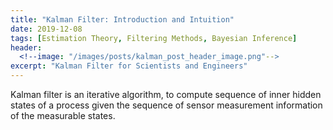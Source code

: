 ```yaml
---
title: "Kalman Filter: Introduction and Intuition"
date: 2019-12-08
tags: [Estimation Theory, Filtering Methods, Bayesian Inference]
header:
  <!--image: "/images/posts/kalman_post_header_image.png"-->
excerpt: "Kalman Filter for Scientists and Engineers"
---
```


Kalman filter is an iterative algorithm, to compute sequence of inner hidden states of a process given the sequence of sensor measurement information of the measurable states.
